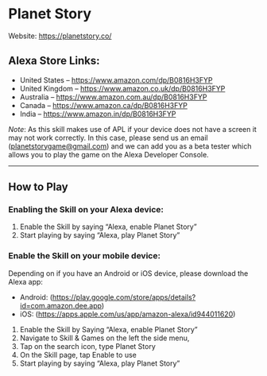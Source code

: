 # Planet Story

Website: https://planetstory.co/

## Alexa Store Links:
 - United States – https://www.amazon.com/dp/B0816H3FYP
 - United Kingdom – https://www.amazon.co.uk/dp/B0816H3FYP
 - Australia – https://www.amazon.com.au/dp/B0816H3FYP
 - Canada – https://www.amazon.ca/dp/B0816H3FYP
 - India – https://www.amazon.in/dp/B0816H3FYP

*Note*: As this skill makes use of APL if your device does not have a screen it may not work correctly. In this case, please send us an email (planetstorygame@gmail.com) and we can add you as a beta tester which allows you to play the game on the Alexa Developer Console.
________________________

## How to Play
### Enabling the Skill on your Alexa device:
 1. Enable the Skill by saying “Alexa, enable Planet Story”
 2. Start playing by saying “Alexa, play Planet Story”

### Enable the Skill on your mobile device:
Depending on if you have an Android or iOS device, please download the Alexa app:
 - Android: (https://play.google.com/store/apps/details?id=com.amazon.dee.app)
 - iOS: (https://apps.apple.com/us/app/amazon-alexa/id944011620)
 1. Enable the Skill by Saying “Alexa, enable Planet Story”
 2. Navigate to Skill & Games on the left the side menu,
 3. Tap on the search icon, type Planet Story
 4. On the Skill page, tap Enable to use
 5. Start playing by saying “Alexa, play Planet Story”

